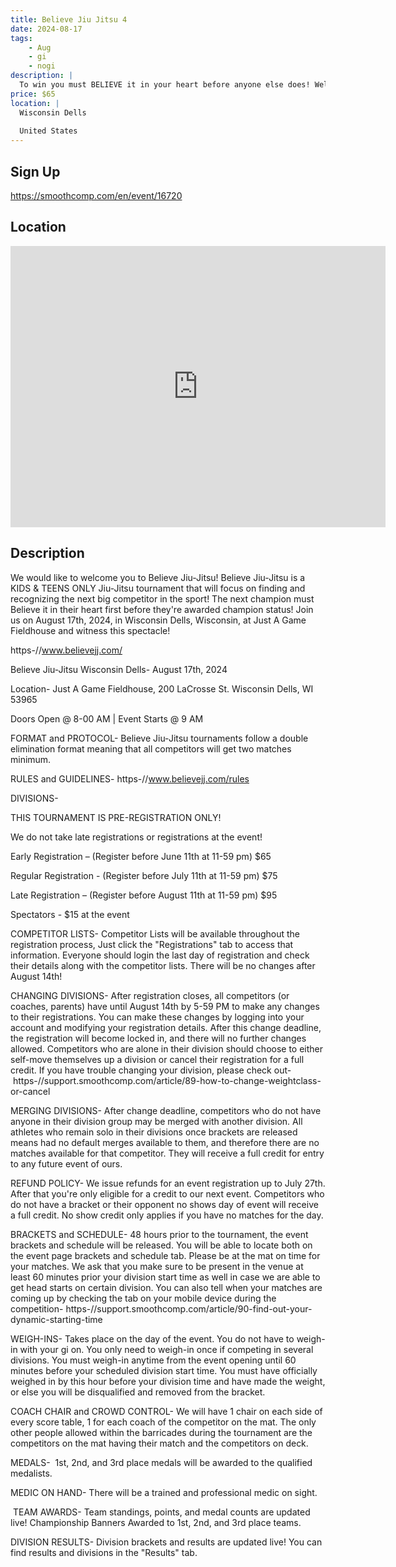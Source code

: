 ```yaml
---
title: Believe Jiu Jitsu 4
date: 2024-08-17
tags:
    - Aug
    - gi 
    - nogi 
description: |
  To win you must BELIEVE it in your heart before anyone else does! Welcome to Believe Jiu-Jitsu!
price: $65
location: |
  Wisconsin Dells
  
  United States
---
```

## Sign Up
https://smoothcomp.com/en/event/16720

## Location
<iframe src="https://www.google.com/maps/embed?pb=!1m18!1m12!1m3!1d12345.6789!2d-89.7763399!3d43.6256905!2m3!1f0!2f0!3f0!3m2!1i1024!2i768!4f13.1!3m3!1m2!1s0x0%3A0x0!2z43.6256905!5e0!3m2!1sen!2sus!4v1234567890" width="600" height="450" style="border:0;" allowfullscreen="" loading="lazy"></iframe>

## Description
We would like to welcome you to Believe Jiu-Jitsu! Believe Jiu-Jitsu is a KIDS & TEENS ONLY Jiu-Jitsu tournament that will focus on finding and recognizing the next big competitor in the sport! The next champion must Believe it in their heart first before they're awarded champion status! Join us on August 17th, 2024, in Wisconsin Dells, Wisconsin, at Just A Game Fieldhouse and witness this spectacle! 


https-//www.believejj.com/


Believe Jiu-Jitsu Wisconsin Dells- August 17th, 2024


Location- Just A Game Fieldhouse, 200 LaCrosse St. Wisconsin Dells, WI 53965


Doors Open @ 8-00 AM | Event Starts @ 9 AM


FORMAT and PROTOCOL- Believe Jiu-Jitsu tournaments follow a double elimination format meaning that all competitors will get two matches minimum. 


RULES and GUIDELINES- https-//www.believejj.com/rules


DIVISIONS- 


THIS TOURNAMENT IS PRE-REGISTRATION ONLY!


We do not take late registrations or registrations at the event!


Early Registration – (Register before June 11th at 11-59 pm) $65


Regular Registration - (Register before July 11th at 11-59 pm) $75


Late Registration – (Register before August 11th at 11-59 pm) $95


Spectators - $15 at the event


COMPETITOR LISTS- Competitor Lists will be available throughout the registration process, Just click the "Registrations" tab to access that information. Everyone should login the last day of registration and check their details along with the competitor lists. There will be no changes after August 14th!


CHANGING DIVISIONS- After registration closes, all competitors (or coaches, parents) have until August 14th by 5-59 PM to make any changes to their registrations. You can make these changes by logging into your account and modifying your registration details. After this change deadline, the registration will become locked in, and there will no further changes allowed. Competitors who are alone in their division should choose to either self-move themselves up a division or cancel their registration for a full credit. If you have trouble changing your division, please check out- https-//support.smoothcomp.com/article/89-how-to-change-weightclass-or-cancel


MERGING DIVISIONS- After change deadline, competitors who do not have anyone in their division group may be merged with another division. All athletes who remain solo in their divisions once brackets are released means had no default merges available to them, and therefore there are no matches available for that competitor. They will receive a full credit for entry to any future event of ours.


REFUND POLICY- We issue refunds for an event registration up to July 27th. After that you're only eligible for a credit to our next event. Competitors who do not have a bracket or their opponent no shows day of event will receive a full credit. No show credit only applies if you have no matches for the day.


BRACKETS and SCHEDULE- 48 hours prior to the tournament, the event brackets and schedule will be released. You will be able to locate both on the event page brackets and schedule tab. Please be at the mat on time for your matches. We ask that you make sure to be present in the venue at least 60 minutes prior your division start time as well in case we are able to get head starts on certain division. You can also tell when your matches are coming up by checking the tab on your mobile device during the competition- https-//support.smoothcomp.com/article/90-find-out-your-dynamic-starting-time


WEIGH-INS- Takes place on the day of the event. You do not have to weigh-in with your gi on. You only need to weigh-in once if competing in several divisions. You must weigh-in anytime from the event opening until 60 minutes before your scheduled division start time. You must have officially weighed in by this hour before your division time and have made the weight, or else you will be disqualified and removed from the bracket.


COACH CHAIR and CROWD CONTROL- We will have 1 chair on each side of every score table, 1 for each coach of the competitor on the mat. The only other people allowed within the barricades during the tournament are the competitors on the mat having their match and the competitors on deck.


MEDALS-  1st, 2nd, and 3rd place medals will be awarded to the qualified medalists.  


MEDIC ON HAND- There will be a trained and professional medic on sight.


 TEAM AWARDS- Team standings, points, and medal counts are updated live! Championship Banners Awarded to 1st, 2nd, and 3rd place teams.


DIVISION RESULTS- Division brackets and results are updated live! You can find results and divisions in the "Results" tab.